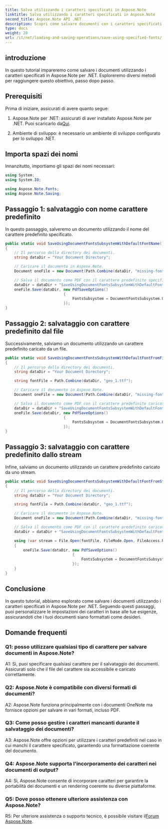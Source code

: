 ```yaml
---
title: Salva utilizzando i caratteri specificati in Aspose.Note
linktitle: Salva utilizzando i caratteri specificati in Aspose.Note
second_title: Aspose.Note API .NET
description: Scopri come salvare documenti con i caratteri specificati in Aspose.Note per .NET. Personalizza facilmente le impostazioni dei caratteri per una formattazione coerente dei documenti.
type: docs
weight: 28
url: /it/net/loading-and-saving-operations/save-using-specified-fonts/
---
```

## introduzione

In questo tutorial impareremo come salvare i documenti utilizzando i caratteri specificati in Aspose.Note per .NET. Esploreremo diversi metodi per raggiungere questo obiettivo, passo dopo passo.

## Prerequisiti

Prima di iniziare, assicurati di avere quanto segue:

1.  Aspose.Note per .NET: assicurati di aver installato Aspose.Note per .NET. Puoi scaricarlo da[Qui](https://releases.aspose.com/note/net/).

2. Ambiente di sviluppo: è necessario un ambiente di sviluppo configurato per lo sviluppo .NET.

## Importa spazi dei nomi

Innanzitutto, importiamo gli spazi dei nomi necessari:

```csharp
using System;
using System.IO;

using Aspose.Note.Fonts;
using Aspose.Note.Saving;

```

## Passaggio 1: salvataggio con nome carattere predefinito

In questo passaggio, salveremo un documento utilizzando il nome del carattere predefinito specificato.

```csharp
public static void SaveUsingDocumentFontsSubsystemWithDefaultFontName()
{
    // Il percorso della directory dei documenti.
    string dataDir = "Your Document Directory";

    // Caricare il documento in Aspose.Note.
    Document oneFile = new Document(Path.Combine(dataDir, "missing-font.one"));

    // Salva il documento come PDF con il carattere predefinito specificato.
    dataDir = dataDir + "SaveUsingDocumentFontsSubsystemWithDefaultFontName_out.pdf";
    oneFile.Save(dataDir, new PdfSaveOptions()
                          {
                              FontsSubsystem = DocumentFontsSubsystem.UsingDefaultFont("Times New Roman")
                          });
}
```

## Passaggio 2: salvataggio con carattere predefinito dal file

Successivamente, salviamo un documento utilizzando un carattere predefinito caricato da un file.

```csharp
public static void SaveUsingDocumentFontsSubsystemWithDefaultFontFromFile()
{
    // Il percorso della directory dei documenti.
    string dataDir = "Your Document Directory";

    string fontFile = Path.Combine(dataDir, "geo_1.ttf");

    // Caricare il documento in Aspose.Note.
    Document oneFile = new Document(Path.Combine(dataDir, "missing-font.one"));

    // Salva il documento come PDF con il carattere predefinito caricato dal file.
    dataDir = dataDir + "SaveUsingDocumentFontsSubsystemWithDefaultFontFromFile_out.pdf";
    oneFile.Save(dataDir, new PdfSaveOptions()
                          {
                              FontsSubsystem = DocumentFontsSubsystem.UsingDefaultFontFromFile(fontFile)
                          });
}
```

## Passaggio 3: salvataggio con carattere predefinito dallo stream

Infine, salviamo un documento utilizzando un carattere predefinito caricato da uno stream.

```csharp
public static void SaveUsingDocumentFontsSubsystemWithDefaultFontFromStream()
{
    // Il percorso della directory dei documenti.
    string dataDir = "Your Document Directory";

    string fontFile = Path.Combine(dataDir, "geo_1.ttf");

    // Caricare il documento in Aspose.Note.
    Document oneFile = new Document(Path.Combine(dataDir, "missing-font.one"));

    // Salva il documento come PDF con il carattere predefinito caricato dallo stream.
    dataDir = dataDir + "SaveUsingDocumentFontsSubsystemWithDefaultFontFromStream_out.pdf";

    using (var stream = File.Open(fontFile, FileMode.Open, FileAccess.Read, FileShare.Read))
    {
        oneFile.Save(dataDir, new PdfSaveOptions()
                              {
                                  FontsSubsystem = DocumentFontsSubsystem.UsingDefaultFontFromStream(stream)
                              });
    }
}
```

## Conclusione

In questo tutorial, abbiamo esplorato come salvare i documenti utilizzando i caratteri specificati in Aspose.Note per .NET. Seguendo questi passaggi, puoi personalizzare le impostazioni dei caratteri in base alle tue esigenze, assicurandoti che i tuoi documenti siano formattati come desideri.

## Domande frequenti

### Q1: posso utilizzare qualsiasi tipo di carattere per salvare documenti in Aspose.Note?

A1: Sì, puoi specificare qualsiasi carattere per il salvataggio dei documenti. Assicurati solo che il file del carattere sia accessibile e caricato correttamente.

### Q2: Aspose.Note è compatibile con diversi formati di documenti?

A2: Aspose.Note funziona principalmente con i documenti OneNote ma fornisce opzioni per salvare in vari formati, incluso PDF.

### Q3: Come posso gestire i caratteri mancanti durante il salvataggio dei documenti?

A3: Aspose.Note offre opzioni per utilizzare i caratteri predefiniti nel caso in cui manchi il carattere specificato, garantendo una formattazione coerente del documento.

### Q4: Aspose.Note supporta l'incorporamento dei caratteri nei documenti di output?

A4: Sì, Aspose.Note consente di incorporare caratteri per garantire la portabilità dei documenti e un rendering coerente su diverse piattaforme.

### Q5: Dove posso ottenere ulteriore assistenza con Aspose.Note?

 R5: Per ulteriore assistenza o supporto tecnico, è possibile visitare il[Forum Aspose.Note](https://forum.aspose.com/c/note/28).